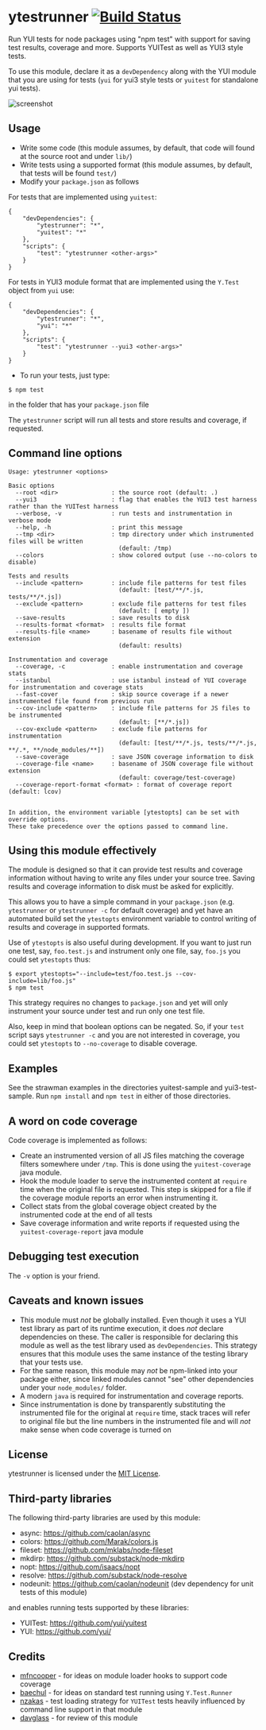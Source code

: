 ytestrunner [![Build Status](https://secure.travis-ci.org/gotwarlost/ytestrunner.png)](http://travis-ci.org/gotwarlost/ytestrunner)
===========

Run YUI tests for node packages using "npm test" with support for saving test results, coverage and more. Supports YUITest as well as YUI3 style tests.

To use this module, declare it as a `devDependency` along with the YUI module that you are using for tests (`yui` for yui3 style tests or `yuitest` for standalone yui tests).

![screenshot](http://github.com/gotwarlost/ytestrunner/raw/master/examples/screenshot.png)

Usage
-----

* Write some code (this module assumes, by default, that code will found at the source root and under `lib/`)
* Write tests using a supported format (this module assumes, by default, that tests will be found `test/`)
* Modify your `package.json` as follows

For tests that are implemented using `yuitest`:

    {
        "devDependencies": {
            "ytestrunner": "*",
            "yuitest": "*"
        },
        "scripts": {
            "test": "ytestrunner <other-args>"
        }
    }

For tests in YUI3 module format that are implemented using the `Y.Test` object from `yui` use:

    {
        "devDependencies": {
            "ytestrunner": "*",
            "yui": "*"
        },
        "scripts": {
            "test": "ytestrunner --yui3 <other-args>"
        }
    }

* To run your tests, just type:

`$ npm test`

in the folder that has your `package.json` file

The `ytestrunner` script will run all tests and store results and coverage, if requested.

Command line options
---------------------

    Usage: ytestrunner <options>

    Basic options
      --root <dir>               : the source root (default: .)
      --yui3                     : flag that enables the YUI3 test harness rather than the YUITest harness
      --verbose, -v              : run tests and instrumentation in verbose mode
      --help, -h                 : print this message
      --tmp <dir>                : tmp directory under which instrumented files will be written
                                   (default: /tmp)
      --colors                   : show colored output (use --no-colors to disable)

    Tests and results
      --include <pattern>        : include file patterns for test files
                                   (default: [test/**/*.js, tests/**/*.js])
      --exclude <pattern>        : exclude file patterns for test files
                                   (default: [ empty ])
      --save-results             : save results to disk
      --results-format <format>  : results file format
      --results-file <name>      : basename of results file without extension
                                   (default: results)

    Instrumentation and coverage
      --coverage, -c             : enable instrumentation and coverage stats
      --istanbul                 : use istanbul instead of YUI coverage for instrumentation and coverage stats
      --fast-cover               : skip source coverage if a newer instrumented file found from previous run
      --cov-include <pattern>    : include file patterns for JS files to be instrumented
                                   (default: [**/*.js])
      --cov-exclude <pattern>    : exclude file patterns for instrumentation
                                   (default: [test/**/*.js, tests/**/*.js, **/.*, **/node_modules/**])
      --save-coverage            : save JSON coverage information to disk
      --coverage-file <name>     : basename of JSON coverage file without extension
                                   (default: coverage/test-coverage)
      --coverage-report-format <format> : format of coverage report (default: lcov)


    In addition, the environment variable [ytestopts] can be set with override options.
    These take precedence over the options passed to command line.

Using this module effectively
-----------------------------

The module is designed so that it can provide test results and coverage information without having to write any files under your source tree. Saving results and coverage information to disk must be asked for explicitly.

This allows you to have a simple command in your `package.json` (e.g. `ytestrunner` or  `ytestrunner -c` for default coverage) and yet have an automated build set the `ytestopts` environment variable to control writing of results and coverage in supported formats.

Use of `ytestopts` is also useful during development. If you want to just run one test, say, `foo.test.js` and instrument only one file, say, `foo.js` you could set `ytestopts` thus:

    $ export ytestopts="--include=test/foo.test.js --cov-include=lib/foo.js"
    $ npm test


This strategy requires no changes to `package.json` and yet will only instrument your source under test and run only one test file.

Also, keep in mind that boolean options can be negated. So, if your `test` script says `ytestrunner -c` and you are not interested in coverage, you could set `ytestopts` to `--no-coverage` to disable coverage.

Examples
--------

See the strawman examples in the directories yuitest-sample and yui3-test-sample. Run `npm install` and `npm test` in either of those directories.

A word on code coverage
-----------------------

Code coverage is implemented as follows:

* Create an instrumented version of all JS files matching the coverage filters somewhere under `/tmp`. This is done using the `yuitest-coverage` java module.
* Hook the module loader to serve the instrumented content at `require` time when the original file is requested. This step is skipped for a file if the coverage module reports an error when instrumenting it.
* Collect stats from the global coverage object created by the instrumented code at the end of all tests
* Save coverage information and write reports if requested using the `yuitest-coverage-report` java module

Debugging test execution
------------------------

The `-v` option is your friend.

Caveats and known issues
------------------------

* This module must *not* be globally installed. Even though it uses a YUI test library as part of its runtime execution, it does *not* declare dependencies on these. The caller is responsible for declaring this module as well as the test library used as `devDependencies`. This strategy ensures that this module uses the same instance of the testing library that your tests use.
* For the same reason, this module may *not* be npm-linked into your package either, since linked modules cannot "see" other dependencies under your `node_modules/` folder.
* A modern `java` is required for instrumentation and coverage reports.
* Since instrumentation is done by transparently substituting the instrumented file for the original at `require` time, stack traces will refer to original file but the line numbers in the instrumented file and will *not* make sense when code coverage is turned on

License
-------

ytestrunner is licensed under the [MIT License](http://github.com/gotwarlost/ytestrunner/raw/master/LICENSE).

Third-party libraries
---------------------

The following third-party libraries are used by this module:

* async: https://github.com/caolan/async
* colors: https://github.com/Marak/colors.js
* fileset: https://github.com/mklabs/node-fileset
* mkdirp: https://github.com/substack/node-mkdirp
* nopt: https://github.com/isaacs/nopt
* resolve: https://github.com/substack/node-resolve
* nodeunit: https://github.com/caolan/nodeunit (dev dependency for unit tests of this module)

and enables running tests supported by these libraries:

* YUITest: https://github.com/yui/yuitest
* YUI: https://github.com/yui/

Credits
-------

   * [mfncooper](https://github.com/mfncooper) - for ideas on module loader hooks to support code coverage
   * [baechul](https://github.com/baechul) - for ideas on standard test running using `Y.Test.Runner`
   * [nzakas](https://github.com/nzakas) - test loading strategy for `YUITest` tests heavily influenced by command line support in that module
   * [davglass](https://github.com/davglass) - for review of this module

